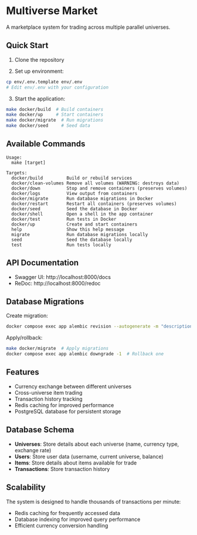 # Multiverse Market

A marketplace system for trading across multiple parallel universes.

## Quick Start

1. Clone the repository

2. Set up environment:
```bash
cp env/.env.template env/.env
# Edit env/.env with your configuration
```

3. Start the application:
```bash
make docker/build  # Build containers
make docker/up     # Start containers
make docker/migrate  # Run migrations
make docker/seed     # Seed data
```

## Available Commands

```
Usage:
  make [target]

Targets:
  docker/build         Build or rebuild services
  docker/clean-volumes Remove all volumes (WARNING: destroys data)
  docker/down          Stop and remove containers (preserves volumes)
  docker/logs          View output from containers
  docker/migrate       Run database migrations in Docker
  docker/restart       Restart all containers (preserves volumes)
  docker/seed          Seed the database in Docker
  docker/shell         Open a shell in the app container
  docker/test          Run tests in Docker
  docker/up            Create and start containers
  help                 Show this help message
  migrate              Run database migrations locally
  seed                 Seed the database locally
  test                 Run tests locally
```

## API Documentation

- Swagger UI: http://localhost:8000/docs
- ReDoc: http://localhost:8000/redoc

## Database Migrations

Create migration:
```bash
docker compose exec app alembic revision --autogenerate -m "description"
```

Apply/rollback:
```bash
make docker/migrate  # Apply migrations
docker compose exec app alembic downgrade -1  # Rollback one
```

## Features

- Currency exchange between different universes
- Cross-universe item trading
- Transaction history tracking
- Redis caching for improved performance
- PostgreSQL database for persistent storage

## Database Schema

- **Universes**: Store details about each universe (name, currency type, exchange rate)
- **Users**: Store user data (username, current universe, balance)
- **Items**: Store details about items available for trade
- **Transactions**: Store transaction history

## Scalability

The system is designed to handle thousands of transactions per minute:
- Redis caching for frequently accessed data
- Database indexing for improved query performance
- Efficient currency conversion handling 
